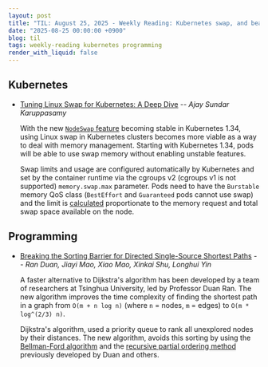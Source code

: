 ```yaml
---
layout: post
title: "TIL: August 25, 2025 - Weekly Reading: Kubernetes swap, and beating Dijkstra's algorithm"
date: "2025-08-25 00:00:00 +0900"
blog: til
tags: weekly-reading kubernetes programming
render_with_liquid: false
---
```


## Kubernetes

- [Tuning Linux Swap for Kubernetes: A Deep
  Dive](https://kubernetes.io/blog/2025/08/19/tuning-linux-swap-for-kubernetes-a-deep-dive/)
  -- _Ajay Sundar Karuppasamy_

    With the new [`NodeSwap`
    feature](https://kubernetes.io/docs/concepts/cluster-administration/swap-memory-management/)
    becoming stable in Kubernetes 1.34, using Linux swap in Kubernetes clusters
    becomes more viable as a way to deal with memory management. Starting with
    Kubernetes 1.34, pods will be able to use swap memory without enabling
    unstable features.

    Swap limits and usage are configured automatically by Kubernetes and set by
    the container runtime via the cgroups v2 (cgroups v1 is not supported)
    `memory.swap.max` parameter. Pods need to have the `Burstable` memory QoS
    class (`BestEffort` and `Guaranteed` pods cannot use swap) and the limit is
    [calculated](https://kubernetes.io/docs/concepts/cluster-administration/swap-memory-management/#how-is-the-swap-limit-being-determined-with-limitedswap)
    proportionate to the memory request and total swap space available on the
    node.

## Programming

- [Breaking the Sorting Barrier for Directed Single-Source Shortest
  Paths](https://arxiv.org/abs/2504.17033) -- _Ran Duan, Jiayi Mao, Xiao Mao,
  Xinkai Shu, Longhui Yin_

    A faster alternative to Dijkstra's algorithm has been developed by a team of
    researchers at Tsinghua University, led by Professor Duan Ran. The new
    algorithm improves the time complexity of finding the shortest path in a
    graph from `O(m + n log n)` (where `n` = nodes, `m` = edges) to
    `O(m * log^(2/3) n)`.

    Dijkstra's algorithm, used a priority queue to rank all unexplored nodes by
    their distances. The new algorithm, avoids this sorting by using the
    [Bellman-Ford
    algorithm](https://en.wikipedia.org/wiki/Bellman%E2%80%93Ford_algorithm) and
    the [recursive partial ordering method](https://arxiv.org/abs/1808.10658)
    previously developed by Duan and others.
